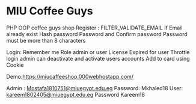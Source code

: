 # MIU Coffee Guys

PHP OOP coffee guys shop 
Register :
FILTER_VALIDATE_EMAIL
If Email already exist
Hash password 
Password and Confirm password 
Password must be more than 8 characters

Login:
Remember me 
Role admin or user
License Expired for user
Throttle login
admin can deactivate and activate users accounts
Add to card using Cookie

Demo:https://miucaffeeshop.000webhostapp.com/

Admin : Mostafa1810751@miuegypt.edu.eg
Password: Mkhaled18
User: kareem1802405@miuegypt.edu.eg
Password Kareem18
